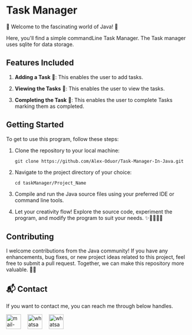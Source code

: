 # Task Manager 


🌟 Welcome to the fascinating world of Java! 🚀

Here, you'll find a simple commandLine Task Manager.
The Task manager uses sqlite for data storage.


## Features Included

1. **Adding a Task** 📝: This enables the user to add tasks.

2. **Viewing the Tasks** 📄: This enables the user to view the tasks.

3. **Completing the Task** 📝: This enables the user to complete Tasks marking them as completed.


## Getting Started

To get to use this program, follow these steps:

1. Clone the repository to your local machine:

   ```
   git clone https://github.com/Alex-Oduor/Task-Manager-In-Java.git
   ```

2. Navigate to the project directory of your choice:

   ```
   cd taskManager/Project_Name
   ```

3. Compile and run the Java source files using your preferred IDE or command line tools.

4. Let your creativity flow! Explore the source code, experiment the program, and modify the program to suit your needs. ✨👩‍💻👨‍💻

## Contributing

I welcome contributions from the Java community! If you have any enhancements, bug fixes, or new project ideas related to this project, feel free to submit a pull request. Together, we can make this repository more valuable. 🤝🌟

## 📬 Contact

If you want to contact me, you can reach me through below handles.

 <p align="left">
  
  <a title="alexoduor183@gmail.com" href="mailto:alexoduor183@gmail.com" target="_blank"><img align="center"  src="https://cdn-icons-png.flaticon.com/128/888/888853.png"  width="40px"   alt="mail-me" /></a>&emsp;
  <a href="https://wa.me/+254794510826" target="blank"><img align="center" src="https://media2.giphy.com/media/Q8I2fYA773h5wmQQcR/giphy.gif" width="40px"  alt="whatsapp-me" /></a>&emsp;
  <a href="https://www.hackerrank.com/shubhambhati226?hr_r=1" target="blank"><img align="center" src="https://raw.githubusercontent.com/rahuldkjain/github-profile-readme-generator/master/src/images/icons/Social/hackerrank.svg" width="40px"  alt="whatsapp-me" /></a>&emsp; 

 </p>
